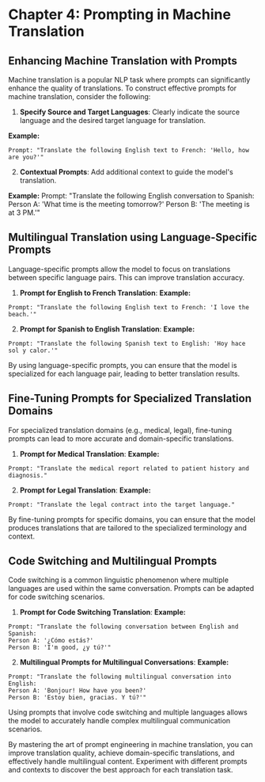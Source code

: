 # Chapter 4: Prompting in Machine Translation

## Enhancing Machine Translation with Prompts

Machine translation is a popular NLP task where prompts can significantly enhance the quality of translations. To construct effective prompts for machine translation, consider the following:

1. **Specify Source and Target Languages**: Clearly indicate the source language and the desired target language for translation.

**Example:**
```
Prompt: "Translate the following English text to French: 'Hello, how are you?'"
```

2. **Contextual Prompts**: Add additional context to guide the model's translation.

**Example:**
Prompt: "Translate the following English conversation to Spanish:
Person A: 'What time is the meeting tomorrow?'
Person B: 'The meeting is at 3 PM.'"

## Multilingual Translation using Language-Specific Prompts

Language-specific prompts allow the model to focus on translations between specific language pairs. This can improve translation accuracy.

1. **Prompt for English to French Translation**:
**Example:**
```
Prompt: "Translate the following English text to French: 'I love the beach.'"
```

2. **Prompt for Spanish to English Translation**:
**Example:**
```
Prompt: "Translate the following Spanish text to English: 'Hoy hace sol y calor.'"
```

By using language-specific prompts, you can ensure that the model is specialized for each language pair, leading to better translation results.

## Fine-Tuning Prompts for Specialized Translation Domains

For specialized translation domains (e.g., medical, legal), fine-tuning prompts can lead to more accurate and domain-specific translations.

1. **Prompt for Medical Translation**:
**Example:**
```
Prompt: "Translate the medical report related to patient history and diagnosis."
```

2. **Prompt for Legal Translation**:
**Example:**
```
Prompt: "Translate the legal contract into the target language."
```
By fine-tuning prompts for specific domains, you can ensure that the model produces translations that are tailored to the specialized terminology and context.

## Code Switching and Multilingual Prompts

Code switching is a common linguistic phenomenon where multiple languages are used within the same conversation. Prompts can be adapted for code switching scenarios.

1. **Prompt for Code Switching Translation**:
**Example:**
```
Prompt: "Translate the following conversation between English and Spanish:
Person A: '¿Cómo estás?'
Person B: 'I'm good, ¿y tú?'"
```

2. **Multilingual Prompts for Multilingual Conversations**:
**Example:**
```
Prompt: "Translate the following multilingual conversation into English:
Person A: 'Bonjour! How have you been?'
Person B: 'Estoy bien, gracias. Y tú?'"
```

Using prompts that involve code switching and multiple languages allows the model to accurately handle complex multilingual communication scenarios.

By mastering the art of prompt engineering in machine translation, you can improve translation quality, achieve domain-specific translations, and effectively handle multilingual content. Experiment with different prompts and contexts to discover the best approach for each translation task.